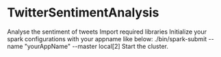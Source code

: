 # TwitterSentimentAnalysis
Analyse the sentiment of tweets
Import required libraries
Initialize your spark configurations with your appname like below:
./bin/spark-submit --name "yourAppName" --master local[2]
Start the cluster.

